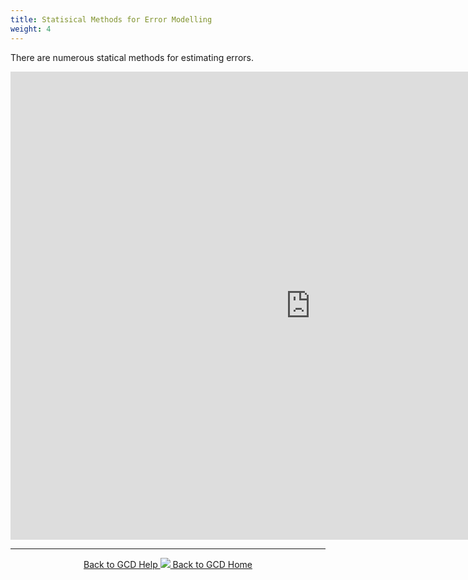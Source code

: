 ```yaml
---
title: Statisical Methods for Error Modelling
weight: 4
---
```


There are numerous statical methods for estimating errors.

<iframe src="https://docs.google.com/presentation/d/e/2PACX-1vRuOeFxw20JGTdLGFh2P6g5SY8DsXTDx4RvRAnyyw0gSQ9kd3K20i5fXJSsneBZtdrE6O4P8FZX83oR/embed?start=true&loop=true&delayms=3000" frameborder="0" width="960" height="749" allowfullscreen="true" mozallowfullscreen="true" webkitallowfullscreen="true"></iframe>

------
<div align="center">
	<a class="hollow button" href="{{ site.baseurl }}/Help"><i class="fa fa-chevron-circle-left"></i>  Back to GCD Help </a>  
	<a class="hollow button" href="{{ site.baseurl }}/"><img src="{{ site.baseurl}}/assets/images/icons/GCDAddIn.png">  Back to GCD Home </a>  
</div>